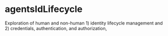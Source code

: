 # agentsIdLifecycle
Exploration of human and non-human 1) identity lifecycle management and 2) credentials, authentication, and authorization, 
